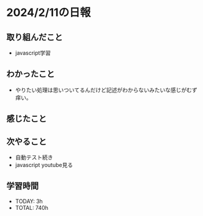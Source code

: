 # 2024/2/11の日報

## 取り組んだこと
- javascript学習


## わかったこと
- やりたい処理は思いついてるんだけど記述がわからないみたいな感じがむず痒い。

## 感じたこと


## 次やること
- 自動テスト続き
- javascript youtube見る


## 学習時間
- TODAY: 3h
- TOTAL: 740h
